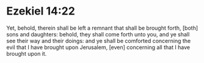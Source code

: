 # Ezekiel 14:22

Yet, behold, therein shall be left a remnant that shall be brought forth, [both] sons and daughters: behold, they shall come forth unto you, and ye shall see their way and their doings: and ye shall be comforted concerning the evil that I have brought upon Jerusalem, [even] concerning all that I have brought upon it.